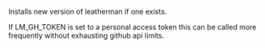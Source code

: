 Installs new version of leatherman if one exists.

If LM_GH_TOKEN is set to a personal access token this can be called more
frequently without exhausting github api limits.
